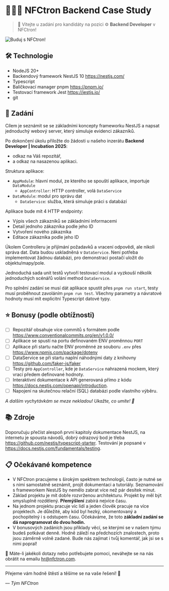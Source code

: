 # 🧑🏻‍🚀 NFCtron Backend Case Study

> 👋 Vítejte u zadání pro kandidáty na pozici ⚙️ **Backend Developer** v NFCtron!

<img src="https://www.nfctron.com/data/blog/hr-mock.1733915983.jpg" alt="Buduj s NFCtron!" />

## 🛠️ Technologie

-   NodeJS 20+
-   Backendový framework NestJS 10 https://nestjs.com/
-   Typescript
-   Balíčkovací manager pnpm https://pnpm.io/
-   Testovací framework Jest https://jestjs.io/
-   git

## 📝 Zadání

Cílem je seznámit se se základními koncepty frameworku NestJS a napsat jednoduchý webový server, který simuluje evidenci zákazníků.

Po dokončení úkolu přiložte do žádosti u našeho inzerátu **Backend Developer | Incubation 2025**:

-   odkaz na Váš repozitář,
-   a odkaz na nasazenou aplikaci.

Struktura aplikace:

-   `AppModule`: hlavní modul, ze kterého se spouští aplikace, importuje `DataModule`
    -   `AppController`: HTTP controller, volá `DataService`
-   `DataModule`: modul pro správu dat
    -   `DataService`: služba, která simuluje práci s databází

Aplikace bude mít 4 HTTP endpointy:

-   Výpis všech zákazníků se základními informacemi
-   Detail jednoho zákazníka podle jeho ID
-   Vytvoření nového zákazníka
-   Editace zákazníka podle jeho ID

Úkolem Controlleru je přijímání požadavků a vracení odpovědi, ale nikoli správa dat. Data budou uskladněná v `DataService`. Není potřeba implementovat žádnou databázi, pro demonstraci postačí uložit do objektu/mapy/pole.

Jednoduchá sada unit testů vytvoří testovací modul a vyzkouší několik jednoduchých scénářů volání method `DataService`.

Pro splnění zadání se musí dát aplikace spustit přes `pnpm run start`, testy musí proběhnout zavoláním `pnpm run test`. Všechny parametry a návratové hodnoty musí mít explicitní Typescript datové typy.

## ⭐ Bonusy (podle obtížnosti)

-   [ ] Repozitář obsahuje více commitů s formátem podle https://www.conventionalcommits.org/en/v1.0.0/
-   [ ] Aplikace se spustí na portu definovaném ENV proměnnou `PORT`
-   [ ] Aplikace při startu načte ENV proměnné ze souboru `.env` přes https://www.npmjs.com/package/dotenv
-   [ ] DataService se při startu naplní náhodnými daty z knihovny https://github.com/faker-js/faker
-   [ ] Testy pro `AppController`, kde je `DataService` nahrazená mockem, který vrací předem definované hodnoty.
-   [ ] Interaktivní dokumentace k API generovaná přímo z kódu https://docs.nestjs.com/openapi/introduction.
-   [ ] Napojení na skutečnou relační (SQL) databázi podle vlastního výběru.

_A dalším vychytávkám se meze nekladou! Ukažte, co umíte! 💫_

## 📚 Zdroje

Doporučuju přečíst alespoň první kapitoly dokumentace NestJS, na internetu je spousta návodů, dobrý odrazový bod je třeba https://github.com/nestjs/typescript-starter. Testování je popsané v https://docs.nestjs.com/fundamentals/testing.

## 📋 Očekávané kompetence

-   V NFCtron pracujeme s širokým spektrem technologií, často je nutné se s nimi samostatně seznámit, projít dokumentaci a tutoriály. Seznamování s frameworkem NestJS by nemělo zabrat více než pár desítek minut.
-   Základ projektu je mít dobře rozvrženou architekturu. Projekt by měl být smysluplně rozdělený. **Přemýšlení** zabírá nejvíce času.
-   Na jednom projektu pracuje víc lidí a jeden člověk pracuje na více projektech. Je důležité, aby kód byl hezký, okomentovaný a pochopitelný i s odstupem času. Očekáváme, že toto **základní zadání se dá naprogramovat do dvou hodin.**
-   V bonusových zadáních jsou příklady věcí, se kterými se v našem týmu budeš potkávat denně. Hodně záleží na předchozích znalostech, proto jsou záměrně volně zadané. Bude nás zajímat i tvůj komentář, jak jsi se s nimi popral!

📧 Máte-li jakékoli dotazy nebo potřebujete pomoci, neváhejte se na nás obrátit na emailu [hr@nfctron.com](mailto:hr@nfctron.com).

---

Přejeme vám hodně štěstí a těšíme se na vaše řešení! 🌟

_–– Tým NFCtron_
